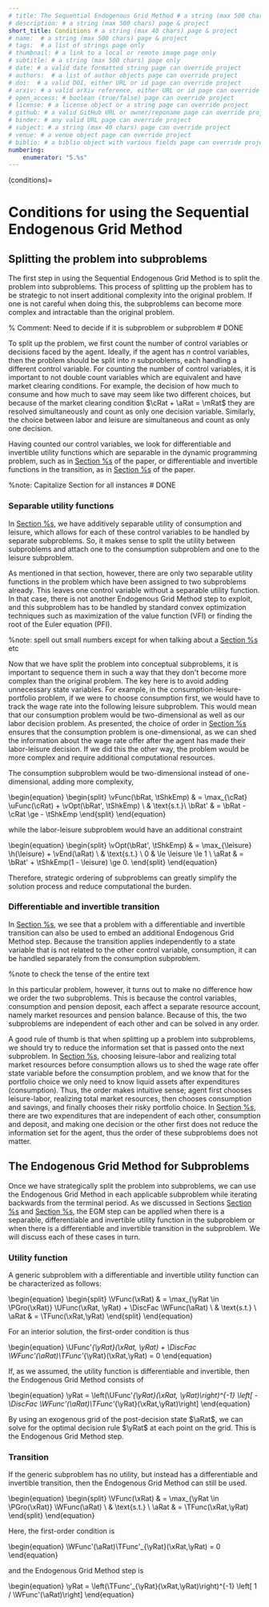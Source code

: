 ```yaml
---
# title: The Sequential Endogenous Grid Method # a string (max 500 chars) page & project
# description: # a string (max 500 chars) page & project
short_title: Conditions # a string (max 40 chars) page & project
# name:  # a string (max 500 chars) page & project
# tags:  # a list of strings page only
# thumbnail: # a link to a local or remote image page only
# subtitle: # a string (max 500 chars) page only
# date: # a valid date formatted string page can override project
# authors:  # a list of author objects page can override project
# doi:  # a valid DOI, either URL or id page can override project
# arxiv: # a valid arXiv reference, either URL or id page can override project
# open_access: # boolean (true/false) page can override project
# license: # a license object or a string page can override project
# github: # a valid GitHub URL or owner/reponame page can override project
# binder: # any valid URL page can override project
# subject: # a string (max 40 chars) page can override project
# venue: # a venue object page can override project
# biblio: # a biblio object with various fields page can override project
numbering:
    enumerator: "5.%s"
---
```


(conditions)=

# Conditions for using the Sequential Endogenous Grid Method

## Splitting the problem into subproblems

The first step in using the Sequential Endogenous Grid Method is to split the problem into subproblems. This process of
splitting up the problem has to be strategic to not insert additional complexity into the original problem. If one is
not careful when doing this, the subproblems can become more complex and intractable than the original problem.

% Comment: Need to decide if it is subproblem or subproblem # DONE

To split up the problem, we first count the number of control variables or decisions faced by the agent. Ideally, if the
agent has $n$ control variables, then the problem should be split into $n$ subproblems, each handling a different
control variable. For counting the number of control variables, it is important to not double count variables which are
equivalent and have market clearing conditions. For example, the decision of how much to consume and how much to save
may seem like two different choices, but because of the market clearing condition $\cRat + \aRat = \mRat$ they are
resolved simultaneously and count as only one decision variable. Similarly, the
choice between labor and leisure are simultaneous and count as only one decision.

Having counted our control variables, we look for differentiable and invertible utility functions which are separable in
the dynamic programming problem, such as in [Section %s](#method) of the paper, or differentiable and invertible
functions in the transition, as in [Section %s](#multdim) of the paper.

%note: Capitalize Section for all instances # DONE

### Separable utility functions

In [Section %s](#method), we have additively separable utility of consumption and leisure, which allows for each of
these control variables to be handled by separate subproblems. So, it makes sense to split the utility between
subproblems and attach one to the consumption subproblem and one to the leisure subproblem.

As mentioned in that section, however, there are only two separable utility functions in the problem which have been
assigned to two subproblems already. This leaves one control variable without a separable utility function. In that
case, there is not another Endogenous Grid Method step to exploit, and this subproblem has to be handled by standard
convex optimization techniques such as maximization of the value function (VFI) or finding the root of the Euler
equation (PFI).

%note: spell out small numbers except for when talking about a [Section %s](#multdim) etc

Now that we have split the problem into conceptual subproblems, it is important to sequence them in such a way that they
don't become more complex than the original problem. The key here is to avoid adding unnecessary state variables. For
example, in the consumption-leisure-portfolio problem, if we were to choose consumption first, we would have to track
the wage rate into the following leisure subproblem. This would mean that our consumption problem would be
two-dimensional as well as our labor decision problem. As presented, the choice of order in [Section %s](#method)
ensures that the consumption problem is one-dimensional, as we can shed the information about the wage rate offer after
the agent has made their labor-leisure decision. If we did this the other way, the problem would be more complex and
require additional computational resources.

The consumption subproblem would be two-dimensional instead of one-dimensional, adding more complexity,

\begin{equation}
\begin{split}
\vFunc(\bRat, \tShkEmp) & = \max_{\cRat} \uFunc(\cRat) + \vOpt(\bRat', \tShkEmp) \\
& \text{s.t.}\\
\bRat' & = \bRat - \cRat \ge - \tShkEmp
\end{split}
\end{equation}

while the labor-leisure subproblem would have an additional constraint

\begin{equation}
\begin{split}
\vOpt(\bRat', \tShkEmp) & = \max_{\leisure} \h(\leisure) + \vEnd(\aRat) \\
& \text{s.t.} \\
0 & \le \leisure \le 1 \\
\aRat & = \bRat' + \tShkEmp(1 - \leisure) \ge 0.
\end{split}
\end{equation}

Therefore, strategic ordering of subproblems can greatly simplify the solution process and reduce computational the
burden.

### Differentiable and invertible transition

In [Section %s](#multdim), we see that a problem with a differentiable and invertible transition can also be used to
embed an additional Endogenous Grid Method step. Because the transition applies independently to a state variable that
is not related to the other control variable, consumption, it can be handled separately from the consumption subproblem.

%note to check the tense of the entire text

In this particular problem, however, it turns out to make no difference how we order the two subproblems. This is
because the control variables, consumption and pension deposit, each affect a separate resource account, namely market
resources and pension balance. Because of this, the two subproblems are independent of each other and can be solved in
any order.

A good rule of thumb is that when splitting up a problem into subproblems, we should try to reduce the information set
that is passed onto the next subproblem. In [Section %s](#method), choosing leisure-labor and realizing total market
resources before consumption allows us to shed the wage rate offer state variable before the consumption problem, and we
know that for the portfolio choice we only need to know liquid assets after expenditures (consumption). Thus, the order
makes intuitive sense; agent first chooses leisure-labor, realizing total market resources, then chooses consumption and
savings, and finally chooses their risky portfolio choice. In [Section %s](#multdim), there are two expenditures that
are independent of each other, consumption and deposit, and making one decision or the other first does not reduce the
information set for the agent, thus the order of these subproblems does not matter.

## The Endogenous Grid Method for Subproblems

Once we have strategically split the problem into subproblems, we can use the Endogenous Grid Method in each applicable
subproblem while iterating backwards from the terminal period. As we discussed in Sections [Section %s](#method)
and [Section %s](#multdim), the EGM step can be applied when there is a separable, differentiable and invertible utility
function in the subproblem or when there is a differentiable and invertible transition in the subproblem. We will
discuss each of these cases in turn.

### Utility function

A generic subproblem with a differentiable and invertible utility function can be characterized as follows:

\begin{equation}
\begin{split}
\VFunc(\xRat) & = \max_{\yRat \in \PGro(\xRat)} \UFunc(\xRat, \yRat) + \DiscFac \WFunc(\aRat) \\
& \text{s.t.} \\
\aRat & = \TFunc(\xRat,\yRat)
\end{split}
\end{equation}

For an interior solution, the first-order condition is thus

\begin{equation}
\UFunc'_{\yRat}(\xRat, \yRat) + \DiscFac \WFunc'(\aRat)\TFunc'_{\yRat}(\xRat,\yRat) = 0
\end{equation}

If, as we assumed, the utility function is differentiable and invertible, then the Endogenous Grid Method consists of

\begin{equation}
\yRat = \left(\UFunc'_{\yRat}(\xRat, \yRat)\right)^{-1}
\left[ -\DiscFac \WFunc'(\aRat)\TFunc'_{\yRat}(\xRat,\yRat)\right]
\end{equation}

By using an exogenous grid of the post-decision state $\aRat$, we can solve for the optimal decision rule $\yRat$ at
each point on the grid. This is the Endogenous Grid Method step.

### Transition

If the generic subproblem has no utility, but instead has a differentiable and invertible transition, then the
Endogenous Grid Method can still be used.

\begin{equation}
\begin{split}
\VFunc(\xRat) & = \max_{\yRat \in \PGro(\xRat)} \WFunc(\aRat) \\
& \text{s.t.} \\
\aRat & = \TFunc(\xRat,\yRat)
\end{split}
\end{equation}

Here, the first-order condition is

\begin{equation}
\WFunc'(\aRat)\TFunc'_{\yRat}(\xRat,\yRat)  = 0
\end{equation}

and the Endogenous Grid Method step is

\begin{equation}
\yRat = \left(\TFunc'_{\yRat}(\xRat,\yRat)\right)^{-1} \left[ 1 / \WFunc'(\aRat)\right]
\end{equation}
